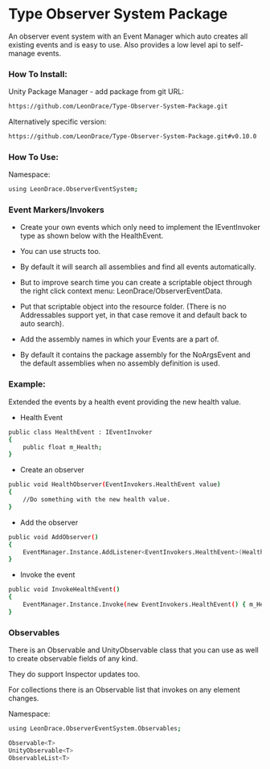 # Type Observer System Package

An observer event system with an Event Manager which auto creates all existing events and is easy to use.
Also provides a low level api to self-manage events.

### How To Install:
Unity Package Manager - add package from git URL: 

```sh
https://github.com/LeonDrace/Type-Observer-System-Package.git
```

Alternatively specific version: 

```sh
https://github.com/LeonDrace/Type-Observer-System-Package.git#v0.10.0
```

### How To Use:

Namespace:
```sh
using LeonDrace.ObserverEventSystem;
```

### Event Markers/Invokers

* Create your own events which only need to implement the IEventInvoker type as shown below with the HealthEvent.

* You can use structs too.

* By default it will search all assemblies and find all events automatically.

* But to improve search time you can create a scriptable object through the right click context menu: LeonDrace/ObserverEventData.

* Put that scriptable object into the resource folder. (There is no Addressables support yet, in that case remove it and default back to auto search).

* Add the assembly names in which your Events are a part of.

* By default it contains the package assembly for the NoArgsEvent and the default assemblies when no assembly definition is used.

### Example:

Extended the events by a health event providing the new health value.

* Health Event
```sh
public class HealthEvent : IEventInvoker
{
	public float m_Health;
}
```

* Create an observer
```sh
public void HealthObserver(EventInvokers.HealthEvent value)
{
	//Do something with the new health value.
}
```

* Add the observer
```sh
public void AddObserver()
{
	EventManager.Instance.AddListener<EventInvokers.HealthEvent>(HealthObserver);
}
```

* Invoke the event
```sh
public void InvokeHealthEvent()
{
	EventManager.Instance.Invoke(new EventInvokers.HealthEvent() { m_Health = 1 });
}
```

### Observables
There is an Observable<T> and UnityObservable<T> class that you can use as well to create observable fields of any kind.

They do support Inspector updates too.

For collections there is an Observable list that invokes on any element changes.

Namespace:
```sh
using LeonDrace.ObserverEventSystem.Observables;
```
```sh
Observable<T>
UnityObservable<T>
ObservableList<T>
```
